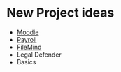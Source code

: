 # New Project ideas

* [Moodie](https://github.com/stepvda/New_Projects/raw/master/Moodie.pptx)
* [Payroll](https://github.com/stepvda/New_Projects/raw/master/Belgian_Payroll.pptx)
* [FileMind](https://github.com/stepvda/New_Projects/raw/master/FileMind.pptx)
* Legal Defender
* Basics

